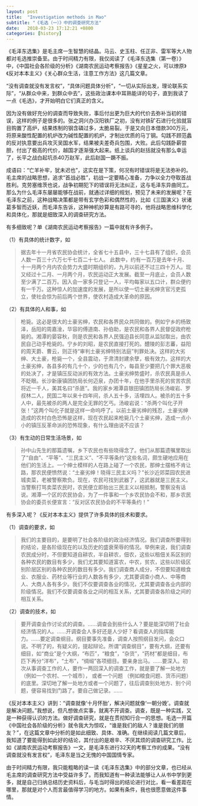 ```yaml
---
layout: post
title:  "Investigation methods in Mao"
subtitle: "《毛选（一）》中的调查研究方法"
date:   2018-03-23 17:12:21 +0800
categories: [history]
---
```


《毛泽东选集》是毛主席一生智慧的结晶。马云、史玉柱、任正非、雷军等大人物都对毛选推崇备至。由于时间精力有限，我仅阅读了《毛泽东选集（第一卷）》中，《中国社会各阶级的分析》《湖南农民运动考察报告》《星星之火，可以燎原》《反对本本主义》《关心群众生活，注意工作方法》这几篇文章。

“没有调查就没有发言权”，“具体问题具体分析”，“一切从实际出发，理论联系实际”，“从群众中来，到群众中去”，这些政治课本中耳熟能详的句子，直到我读了一点《毛选》，才开始明白它们真正的含义。

因为没有做好充分的调查而导致失败，事后付出更为巨大的代价去弥补当初的错误，这样的例子是很多的。张之洞兴办汉阳铁厂之初，没有对铁矿石进行化验就盲目购置了高炉，结果炼制的钢含磷过多，太脆易裂。于是又向日本借款300万元，将原来酸性配置的机炉改为碱性配置的机炉，才制出优质的马丁钢。勾践不顾范蠡的反对执意要出兵攻灭吴国水军，结果被夫差奇兵包围，大败。此后勾践卧薪尝胆，付出了极高的代价，越国才逐渐强大起来。纸上谈兵的赵括就没有那么幸运了，长平之战白起坑杀40万赵军，此后赵国一蹶不振。

成语曰：“亡羊补牢，犹未迟也”，这实在是下策，何况有时错误将是无法弥补的。毛主席的战略思想，追求“首战必胜”，初战一定要精心准备，力争以全力夺取首战胜利。克劳塞维茨也说，战争初期犯下的错误将无法纠正，这与毛泽东异曲同工。那么为什么毛泽东屡屡能够在战前，就通过详细的规划，预见了未来的发展呢？在毛泽东之前，这种战略决策都是带有玄学色彩和偶然性的，比如《三国演义》状诸葛多智而近妖，而毛泽东告诉，这种神机妙算是有路可寻的，他将战略思维科学化和具体化，那就是细致深入的调查研究方法。

有多细致呢？单《湖南农民运动考察报告》一篇中就有许多例子。

（1）有具体的统计数字，如
> 据去年十一月省农民协会统计，全省七十五县中，三十七县有了组织，会员人数一百三十六万七千七百二十七人。 此数中，约有一百万是去年十月、十一月两个月内农会势力大盛时期组织的，九月以前还不过三四十万人。现又经过十二月、一月两个月，农民运动正大发展。截至一月底止，会员人数至少满了二百万。因入会一家多只登记一人，平均每家以五口计，群众便约有一千万。这种惊人的加速度的发展，是所以使一切土豪劣绅贪官污吏孤立，使社会惊为前后两个世界，使农村造成大革命的原因。

（2）有具体的人和事，如
> 枪毙。这必是很大的土豪劣绅，农民和各界民众共同做的。例如宁乡的杨致泽，岳阳的周嘉淦，华容的傅道南、孙伯助，是农民和各界人民督促政府枪毙的。湘潭的晏容秋，则是农民和各界人民强迫县长同意从监狱取出，由农民自己动手枪毙的。宁乡的刘昭，是农民直接打死的。醴陵的彭志蕃，益阳的周天爵、曹云，则正待“审判土豪劣绅特别法庭”判罪处决。这样的大劣绅、大土豪，枪毙一个，全县震动，于肃清封建余孽，极有效力。这样的大土豪劣绅，各县多的有几十个，少的也有几个，每县至少要把几个罪大恶极的处决了，才是镇压反动派的有效方法。土豪劣绅势盛时，杀农民真是杀人不眨眼。长沙新康镇团防局长何迈泉，办团十年，在他手里杀死的贫苦农民将近一千人，美其名曰“杀匪”。我的家乡湘潭县银田镇团防局长汤峻岩、罗叔林二人，民国二年以来十四年间，杀人五十多，活埋四人。被杀的五十多人中，最先被杀的两人是完全无罪的乞丐。汤峻岩说：“杀两个叫化子开张！”这两个叫化子就是这样一命呜呼了。以前土豪劣绅的残忍，土豪劣绅造成的农村白色恐怖是这样，现在农民起来枪毙几个土豪劣绅，造成一点小小的镇压反革命派的恐怖现象，有什么理由说不应该？

（3）有生动的日常生活场景，如
> 孙中山先生的那篇遗嘱，乡下农民也有些晓得念了。他们从那篇遗嘱里取出了“自由”、“平等”、“三民主义”、“不平等条约”这些名词，颇生硬地应用在他们的生活上。一个绅士模样的人在路上碰了一个农民，那绅士摆格不肯让路，那农民便愤然说：“土豪劣绅！晓得三民主义吗？”长沙近郊菜园农民进城卖菜，老被警察欺负。现在，农民可找到武器了，这武器就是三民主义。当警察打骂卖菜农民时，农民便立即抬出三民主义以相抵制，警察没有话说。湘潭一个区的农民协会，为了一件事和一个乡农民协会不和，那乡农民协会的委员长便宣言：“反对区农民协会的不平等条约！”

有多深入呢？《反对本本主义》提供了许多具体的技术和要求。

（1）调查的要求，如
> 我们的主要目的，是要明了社会各阶级的政治经济情况。我们调查所要得到的结论，是各阶级现在的以及历史的盛衰荣辱的情况。举例来说，我们调查农民成分时，不但要知道自耕农，半自耕农，佃农，这些以租佃关系区别的各种农民的数目有多少，我们尤其要知道富农，中农，贫农，这些以阶级区别阶层区别的各种农民的数目有多少。我们调查商人成分，不但要知道粮食业、衣服业、药材业等行业的人数各有多少，尤其要调查小商人、中等商人、大商人各有多少。我们不仅要调查各业的情况，尤其要调查各业内部的阶级情况。我们不仅要调查各业之间的相互关系，尤其要调查各阶级之间的相互关系。

（2）调查的技术，如
> 要开调查会作讨论式的调查。……调查会到些什么人？要是能深切明了社会经济情况的人。……开调查会人多好还是人少好？看调查人的指挥能力。……要定调查纲目。纲目要事先准备，调查人按照纲目发问，会众口说。不明了的，有疑义的，提起辩论。所谓“调查纲目”，要有大纲，还要有细目，如“商业”是个大纲，“布匹”，“粮食”，“杂货”，“药材”都是细目，布匹下再分“洋布”，“土布”，“绸缎”各项细目。要亲身出马。……要深入。初次从事调查工作的人，要作一两回深入的调查工作，就是要了解一处地方（例如一个农村、一个城市）， 或者一个问题 （例如粮食问题、货币问题）的底里。深切地了解一处地方或者一个问题了，往后调查别处地方、别个问题，便容易找到门路了。要自己做记录。……

《反对本本主义》讲到：“调查就像‘十月怀胎’，解决问题就像‘一朝分娩’。调查就是解决问题。”我想说，但凡想做点实事，就离不开调查。调查，既是一种实践，又是一种获得认识的方法。做好调查研究，就是在贯彻知行合一的思想。毛选一开篇《中国社会各阶级的分析》就令我大为惊叹，“谁是我们的敌人？谁是我们的朋友？”，在这篇文章中分析的是如此细致、具体、准确。在继续阅读几篇文章后，我知道了要能得到如此好的结论，其付出的是艰辛、不厌其烦的调查研究工作。比如《湖南农民运动考察报告》一文，是毛泽东进行32天的考察工作的成果。“没有调查就没有发言权”，毛泽东是当之无愧的中国国情专家。

由于时间精力有限，我只能粗略的读一读《毛泽东选集》中的部分文章，也已经从毛主席的调查研究方法中受益许多了。而我知道有一种读法能够让人从书中学到更多，就是自己归纳总结历史资料后，与毛当时得出的结论进行对比，看一看差距在哪里，那就是对个人而言最值得学习的地方。如果有条件，我也很愿意做这件事情。
